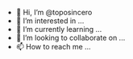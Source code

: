 - 👋 Hi, I’m @toposincero
- 👀 I’m interested in ...
- 🌱 I’m currently learning ...
- 💞️ I’m looking to collaborate on ...
- 📫 How to reach me ...

<!---
toposincero/toposincero is a ✨ special ✨ repository because its `README.md` (this file) appears on your GitHub profile.
You can click the Preview link to take a look at your changes.
--->
